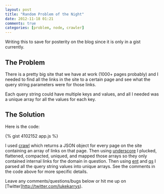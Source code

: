 ```yaml
---
layout: post
title: "Random Problem of the Night"
date: 2012-11-18 01:21
comments: true
categories: [problem, node, crawler]
---
```


Writing this to save for posterity on the blog since it is only in a gist currently.

## The Problem

There is a pretty big site that we have at work (1000+ pages probably) and I needed to find all the links in the site to a certain page and see what the query string parameters were for those links.

Each query string could have multiple keys and values, and all I needed was a unique array for all the values for each key.

<!-- more -->

## The Solution

Here is the code:

{% gist 4102152 app.js %}

I used [crawl](https://github.com/mmoulton/crawl) which returns a JSON object for every page on the site containing an array of links on that page. Then using [underscore](http://underscorejs.org/) I plucked, flattened, compacted, uniqued, and mapped those arrays so they only contained internal links for the domain in question. Then using [ent](https://github.com/substack/node-ent) and [qs](https://github.com/visionmedia/node-querystring) I parsed all the query string values into unique arrays. See the comments in the code above for more specific details.

Leave any comments/questions/bugs below or hit me up on [Twitter]http://twitter.com/lukekarrys).
